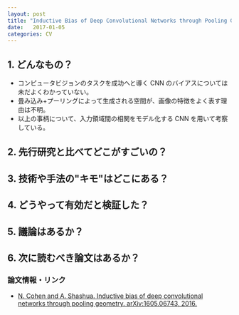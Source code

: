 ```yaml
---
layout: post
title: "Inductive Bias of Deep Convolutional Networks through Pooling Geometry"
date:   2017-01-05
categories: CV
---
```


## 1. どんなもの？

* コンピュータビジョンのタスクを成功へと導く CNN のバイアスについては未だよくわかっていない。
* 畳み込み+プーリングによって生成される空間が、画像の特徴をよく表す理由は不明。
* 以上の事柄について、入力領域間の相関をモデル化する CNN を用いて考察している。

## 2. 先行研究と比べてどこがすごいの？

## 3. 技術や手法の"キモ"はどこにある？

## 4. どうやって有効だと検証した？

## 5. 議論はあるか？

## 6. 次に読むべき論文はあるか？

### 論文情報・リンク

* [N. Cohen and A. Shashua. Inductive bias of deep convolutional networks through pooling geometry. arXiv:1605.06743, 2016.](https://arxiv.org/abs/1605.06743v1)
